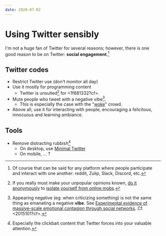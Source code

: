 ```yaml
---
date: 2020-07-02
---
```


# Using Twitter sensibly 

I'm not a huge fan of Twitter for several reasons; however, there is one good reason to be on Twitter: **social engagement**.[^not-just-twitter]

[^not-just-twitter]: Of course that can be said for any platform where people participate and interact with one another: reddit, Zulip, Slack, Discord, etc.

## Twitter codes

- Restrict Twitter use (don't monitor all day)
- Use it mostly for programming content 
  - Twitter is unsuited[^anon] for <1f881332?cf>.
- Mute people who tweet with a negative vibe[^vibe].
  - This is especially the case with the "[woke](https://newdiscourses.com/tftw-woke-wokeness/)" crowd.
- Above all, use it for interacting with people, encouraging a felicitous, innocuous and learning ambiance.

[^vibe]: Appearing negative (eg: when criticizing something) is not the same thing as emanating a negative **vibe**. See [Experimental evidence of massive-scale emotional contagion through social networks](https://www.pnas.org/content/111/24/8788). Cf. <2015101?cf>. 

## Tools

- Remove distracting rubbish[^clickbait]
  - On desktop, use [Minimal Twitter](https://github.com/thomaswang/minimal-twitter)
  - On mobile, ... ?

[^clickbait]: Especially the clickbait content that Twitter forces into your valuable attention.

[^anon]: If you really must make your unpopular opinions known, [do it anonymously](https://uglyduck.ca/blog-anonymously/) to [isolate yourself from online mobs](https://news.ycombinator.com/item?id=23789621).
